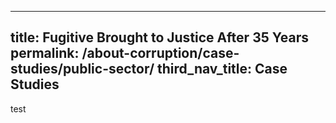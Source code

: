 
---
title: Fugitive Brought to Justice After 35 Years
permalink: /about-corruption/case-studies/public-sector/
third_nav_title: Case Studies
---


test
